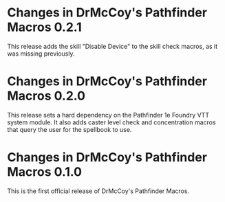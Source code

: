 Changes in DrMcCoy's Pathfinder Macros 0.2.1
============================================

This release adds the skill "Disable Device" to the skill check macros, as it
was missing previously.


Changes in DrMcCoy's Pathfinder Macros 0.2.0
============================================

This release sets a hard dependency on the Pathfinder 1e Foundry VTT system
module. It also adds caster level check and concentration macros that query the
user for the spellbook to use.


Changes in DrMcCoy's Pathfinder Macros 0.1.0
============================================

This is the first official release of DrMcCoy's Pathfinder Macros.



